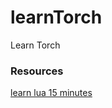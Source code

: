 # learnTorch
Learn Torch


### Resources

[learn lua 15 minutes](http://tylerneylon.com/a/learn-lua)

